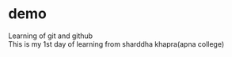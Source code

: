 # demo
Learning of git and github
<br>
This is my 1st day of learning from sharddha khapra(apna college)
